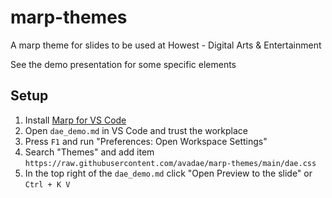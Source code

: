 # marp-themes

A marp theme for slides to be used at Howest - Digital Arts &amp; Entertainment

See the demo presentation for some specific elements

## Setup

1. Install [Marp for VS Code](https://marketplace.visualstudio.com/items?itemName=marp-team.marp-vscode)
2. Open `dae_demo.md` in VS Code and trust the workplace
3. Press `F1` and run "Preferences: Open Workspace Settings"
4. Search "Themes" and add item `https://raw.githubusercontent.com/avadae/marp-themes/main/dae.css`
5. In the top right of the `dae_demo.md` click "Open Preview to the slide" or `Ctrl + K V`
